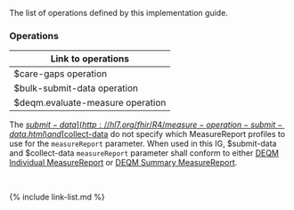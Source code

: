 
The list of operations defined by this implementation guide.

### Operations

|Link to operations|
|---|
|$care-gaps operation|[$care-gaps](OperationDefinition-care-gaps.html)|
|$bulk-submit-data operation|[$bulk-submit-data](OperationDefinition-bulk-submit-data.html)|
|$deqm.evaluate-measure operation|[$deqm.evaluate-measure](OperationDefinition-deqm.evaluate-measure.html)

The [$submit-data](http://hl7.org/fhir/R4/measure-operation-submit-data.html) and [$collect-data](http://hl7.org/fhir/R4/measure-operation-collect-data.html) do not specify which MeasureReport profiles to use for the `measureReport` parameter. When used in this IG, $submit-data and $collect-data `measureReport` parameter shall conform to either [DEQM Individual MeasureReport](StructureDefinition-indv-measurereport-deqm.html) or [DEQM Summary MeasureReport](StructureDefinition-summary-measurereport-deqm.html).  

<br />

{% include link-list.md %}
